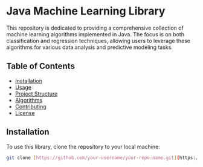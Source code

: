 # Java Machine Learning Library

This repository is dedicated to providing a comprehensive collection of machine learning algorithms implemented in Java. The focus is on both classification and regression techniques, allowing users to leverage these algorithms for various data analysis and predictive modeling tasks.

## Table of Contents

- [Installation](#installation)
- [Usage](#usage)
- [Project Structure](#project-structure)
- [Algorithms](#algorithms)
- [Contributing](#contributing)
- [License](#license)

## Installation

To use this library, clone the repository to your local machine:

```bash
git clone [https://github.com/your-username/your-repo-name.git](https://github.com/NoorFatimaAfzal/oop-ML-)
